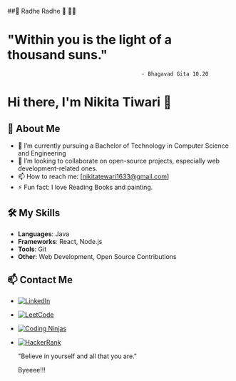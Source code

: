 
##🌟 Radhe Radhe 🌟
💫🌟
 # "Within you is the light of a thousand suns."
                                              - Bhagavad Gita 10.20


# Hi there, I'm Nikita Tiwari 👋

## 🌱 About Me
- 🔭 I’m currently pursuing a Bachelor of Technology in Computer Science and Engineering 
- 👯 I’m looking to collaborate on open-source projects, especially web development-related ones.
- 📫 How to reach me: [nikitatewari1633@gmail.com]
- ⚡ Fun fact: I love Reading Books and painting.

## 🛠️ My Skills
- **Languages**:  Java
- **Frameworks**: React, Node.js
- **Tools**: Git
- **Other**: Web Development, Open Source Contributions


## 📫 Contact Me
- [![LinkedIn](https://www.google.com/url?sa=i&url=https%3A%2F%2Fdepositphotos.com%2Feditorial%2Fisolated-linkedin-logo-vector-illustration-linkedin-icon-253071830.html&psig=AOvVaw3JhFUZfqcGrBZmq-KydVeV&ust=1722083579643000&source=images&cd=vfe&opi=89978449&ved=0CBEQjRxqFwoTCPjDlbXbxIcDFQAAAAAdAAAAABAE)](https://www.linkedin.com/in/nikita-tewari-56999b249/)
- [![LeetCode](https://upload.wikimedia.org/wikipedia/commons/thumb/1/19/LeetCode_logo_white.svg/1280px-LeetCode_logo_white.svg.png)](https://leetcode.com/u/Nikita1822/)
- [![Coding Ninjas](https://example.com/path/to/coding-ninjas-logo.png)](https://www.naukri.com/code360/profile/Nikki_81) 
- [![HackerRank](https://upload.wikimedia.org/wikipedia/commons/6/6a/HackerRank_logo.png)](https://www.hackerrank.com/profile/tewarinikita1008)

 
   "Believe in yourself
   and all that you are."
  
   Byeeee!!! 

